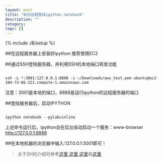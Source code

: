 ```yaml
---
layout: post
title: "如何远程登陆ipython notebook"
description: ""
category: 
tags: []
---
```

{% include JB/setup %}

##在远程服务器上安装好ipython
  推荐使用EC2

##通过SSH登陆服务器，并利用SSH的本地端口转发功能
~~~~~

ssh -L *:3001:127.0.0.1:8888 -i ~/Downloads/aws_test.pem ubuntu@ec2-184-72-66-221.compute-1.amazonaws.com

~~~~~

注意：3001是本地的端口，8888是运行ipython的远程服务器的端口

##登陆服务器后，启动IPYTHON
~~~~~

ipython notebook --pylab=inline 

~~~~~

上述命令运行后，ipython会在后台自动启动一个服务：www-browser http://127.0.0.1:8888 

##在本地机器的浏览器中输入:127.0.0.1:3001即可！

>关于SH的介绍可参考[这里](http://zh.wikipedia.org/wiki/SSH),[这里](http://www.ruanyifeng.com/blog/2011/12/ssh_remote_login.html),[这里](http://www.ruanyifeng.com/blog/2011/12/ssh_port_forwarding.html)和[这里](http://www.ibm.com/developerworks/cn/linux/l-cn-sshforward/)